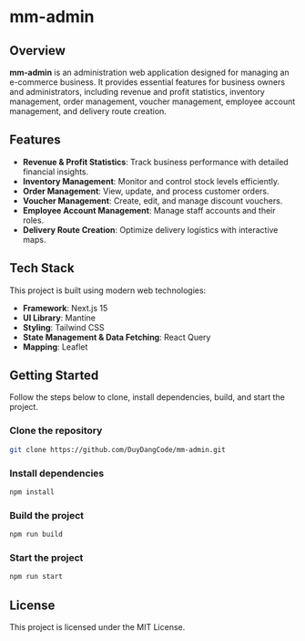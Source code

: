 # mm-admin

## Overview
**mm-admin** is an administration web application designed for managing an e-commerce business. It provides essential features for business owners and administrators, including revenue and profit statistics, inventory management, order management, voucher management, employee account management, and delivery route creation.

## Features
- **Revenue & Profit Statistics**: Track business performance with detailed financial insights.
- **Inventory Management**: Monitor and control stock levels efficiently.
- **Order Management**: View, update, and process customer orders.
- **Voucher Management**: Create, edit, and manage discount vouchers.
- **Employee Account Management**: Manage staff accounts and their roles.
- **Delivery Route Creation**: Optimize delivery logistics with interactive maps.

## Tech Stack
This project is built using modern web technologies:
- **Framework**: Next.js 15
- **UI Library**: Mantine
- **Styling**: Tailwind CSS
- **State Management & Data Fetching**: React Query
- **Mapping**: Leaflet

## Getting Started
Follow the steps below to clone, install dependencies, build, and start the project.

### Clone the repository
```sh
git clone https://github.com/DuyDangCode/mm-admin.git
```

### Install dependencies
```sh
npm install
```

### Build the project
```sh
npm run build
```

### Start the project
```sh
npm run start
```

## License
This project is licensed under the MIT License.



